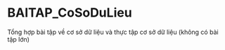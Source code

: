# BAITAP_CoSoDuLieu
Tổng hợp bài tập về cơ sở dữ liệu và thực tập cơ sở dữ liệu (không có bài tập lớn)
